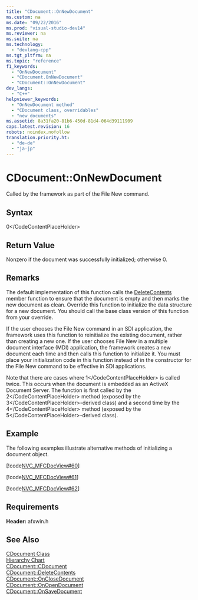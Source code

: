 ```yaml
---
title: "CDocument::OnNewDocument"
ms.custom: na
ms.date: "09/22/2016"
ms.prod: "visual-studio-dev14"
ms.reviewer: na
ms.suite: na
ms.technology: 
  - "devlang-cpp"
ms.tgt_pltfrm: na
ms.topic: "reference"
f1_keywords: 
  - "OnNewDocument"
  - "CDocument.OnNewDocument"
  - "CDocument::OnNewDocument"
dev_langs: 
  - "C++"
helpviewer_keywords: 
  - "OnNewDocument method"
  - "CDocument class, overridables"
  - "new documents"
ms.assetid: 8a31fa20-81b6-450d-81d4-064d39111909
caps.latest.revision: 16
robots: noindex,nofollow
translation.priority.ht: 
  - "de-de"
  - "ja-jp"
---
```

# CDocument::OnNewDocument
Called by the framework as part of the File New command.  
  
## Syntax  
  
<CodeContentPlaceHolder>0\</CodeContentPlaceHolder>  
## Return Value  
 Nonzero if the document was successfully initialized; otherwise 0.  
  
## Remarks  
 The default implementation of this function calls the [DeleteContents](../vs140/cdocument--deletecontents.md) member function to ensure that the document is empty and then marks the new document as clean. Override this function to initialize the data structure for a new document. You should call the base class version of this function from your override.  
  
 If the user chooses the File New command in an SDI application, the framework uses this function to reinitialize the existing document, rather than creating a new one. If the user chooses File New in a multiple document interface (MDI) application, the framework creates a new document each time and then calls this function to initialize it. You must place your initialization code in this function instead of in the constructor for the File New command to be effective in SDI applications.  
  
 Note that there are cases where <CodeContentPlaceHolder>1\</CodeContentPlaceHolder> is called twice. This occurs when the document is embedded as an ActiveX Document Server. The function is first called by the <CodeContentPlaceHolder>2\</CodeContentPlaceHolder> method (exposed by the <CodeContentPlaceHolder>3\</CodeContentPlaceHolder>-derived class) and a second time by the <CodeContentPlaceHolder>4\</CodeContentPlaceHolder> method (exposed by the <CodeContentPlaceHolder>5\</CodeContentPlaceHolder>-derived class).  
  
## Example  
 The following examples illustrate alternative methods of initializing a document object.  
  
 [!code[NVC_MFCDocView#60](../vs140/codesnippet/CPP/cdocument--onnewdocument_1.cpp)]  
  
 [!code[NVC_MFCDocView#61](../vs140/codesnippet/CPP/cdocument--onnewdocument_2.cpp)]  
  
 [!code[NVC_MFCDocView#62](../vs140/codesnippet/CPP/cdocument--onnewdocument_3.cpp)]  
  
## Requirements  
 **Header:** afxwin.h  
  
## See Also  
 [CDocument Class](../vs140/cdocument-class.md)   
 [Hierarchy Chart](../vs140/hierarchy-chart.md)   
 [CDocument::CDocument](../vs140/cdocument--cdocument.md)   
 [CDocument::DeleteContents](../vs140/cdocument--deletecontents.md)   
 [CDocument::OnCloseDocument](../vs140/cdocument--onclosedocument.md)   
 [CDocument::OnOpenDocument](../vs140/cdocument--onopendocument.md)   
 [CDocument::OnSaveDocument](../vs140/cdocument--onsavedocument.md)